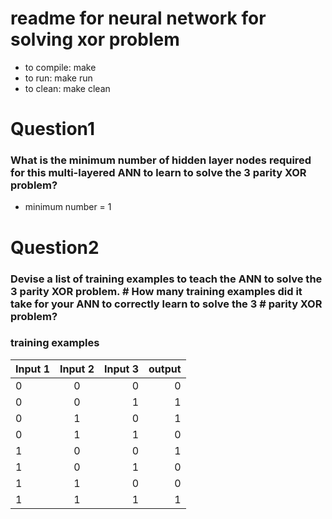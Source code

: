 # readme for neural network for solving xor problem

- to compile: make
- to run: make run
- to clean: make clean

# Question1
   ### What is the minimum number of hidden layer nodes required for this multi-layered ANN to learn to solve the 3 parity XOR problem?
  - minimum number = 1

# Question2
 ### Devise a list of training examples to teach the ANN to solve the 3 parity XOR problem. # How many training examples did it take for your ANN to correctly learn to solve the 3 # parity XOR problem?

 ### training examples

 | Input 1|Input 2|Input 3|output|
 | -------|:-----:| -----:|------:|
 | 0      |0      |0      |0      |
 | 0      |0      |1      |1      |
 | 0      |1      |0      |1      |
 | 0      |1      |1      |0      |
 | 1      |0      |0      |1      |
 | 1      |0      |1      |0      |
 | 1      |1      |0      |0      |
 | 1      |1      |1      |1      |
